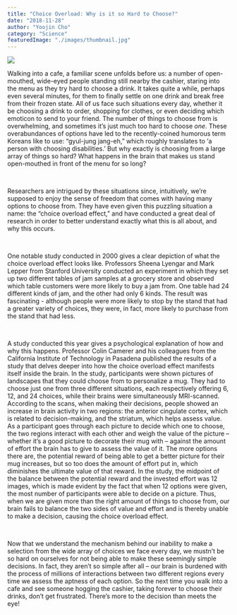```yaml
---
title: "Choice Overload: Why is it so Hard to Choose?"
date: "2018-11-28"
author: "Yoojin Cho"
category: "Science"
featuredImage: "./images/thumbnail.jpg"
---
```


![](/images/thumbnail.jpg)

Walking into a cafe, a familiar scene unfolds before us: a number of open-mouthed, wide-eyed people standing still nearby the cashier, staring into the menu as they try hard to choose a drink. It takes quite a while, perhaps even several minutes, for them to finally settle on one drink and break free from their frozen state. All of us face such situations every day, whether it be choosing a drink to order, shopping for clothes, or even deciding which emoticon to send to your friend. The number of things to choose from is overwhelming, and sometimes it’s just much too hard to choose _one_. These overabundances of options have led to the recently-coined humorous term Koreans like to use: “gyul-jung jang-eh,” which roughly translates to ‘a person with choosing disabilities.’ But why exactly is choosing from a large array of things so hard? What happens in the brain that makes us stand open-mouthed in front of the menu for so long?

 

Researchers are intrigued by these situations since, intuitively, we’re supposed to enjoy the sense of freedom that comes with having many options to choose from. They have even given this puzzling situation a name: the “choice overload effect,” and have conducted a great deal of research in order to better understand exactly what this is all about, and why this occurs.

 

One notable study conducted in 2000 gives a clear depiction of what the choice overload effect looks like. Professors Sheena Lyengar and Mark Lepper from Stanford University conducted an experiment in which they set up two different tables of jam samples at a grocery store and observed which table customers were more likely to buy a jam from. One table had 24 different kinds of jam, and the other had only 6 kinds. The result was fascinating - although people were more likely to stop by the stand that had a greater variety of choices, they were, in fact, more likely to purchase from the stand that had less.

 

A study conducted this year gives a psychological explanation of how and why this happens. Professor Colin Camerer and his colleagues from the California Institute of Technology in Pasadena published the results of a study that delves deeper into how the choice overload effect manifests itself inside the brain. In the study, participants were shown pictures of landscapes that they could choose from to personalize a mug. They had to choose just one from three different situations, each respectively offering 6, 12, and 24 choices, while their brains were simultaneously MRI-scanned. According to the scans, when making their decisions, people showed an increase in brain activity in two regions: the anterior cingulate cortex, which is related to decision-making, and the striatum, which helps assess value. As a participant goes through each picture to decide which one to choose, the two regions interact with each other and weigh the value of the picture – whether it’s a good picture to decorate their mug with – against the amount of effort the brain has to give to assess the value of it. The more options there are, the potential reward of being able to get a better picture for their mug increases, but so too does the amount of effort put in, which diminishes the ultimate value of that reward. In the study, the midpoint of the balance between the potential reward and the invested effort was 12 images, which is made evident by the fact that when 12 options were given, the most number of participants were able to decide on a picture. Thus, when we are given more than the right amount of things to choose from, our brain fails to balance the two sides of value and effort and is thereby unable to make a decision, causing the choice overload effect.

 

Now that we understand the mechanism behind our inability to make a selection from the wide array of choices we face every day, we mustn’t be so hard on ourselves for not being able to make these seemingly simple decisions. In fact, they aren’t so simple after all – our brain is burdened with the process of millions of interactions between two different regions every time we assess the aptness of each option. So the next time you walk into a cafe and see someone hogging the cashier, taking forever to choose their drinks, don’t get frustrated. There’s more to the decision than meets the eye!

